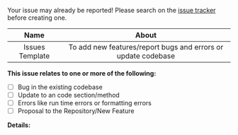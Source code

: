 Your issue may already be reported!
Please search on the [issue tracker](../) before creating one.

| Name | About |
| :---: | :---: |
| Issues Template | To add new features/report bugs and errors or update codebase |

<!-- Thanks for filing an issue! Before submitting, please fill in the following information. -->
<!-- Make sure you close the issue once a PR is merged -->

<!--Required Information-->
**This issue relates to one or more of the following:**
<!-- choose one by changing [ ] to [x] -->
- [ ] Bug in the existing codebase
- [ ] Update to an code section/method
- [ ] Errors like run time errors or formatting errors
- [ ] Proposal to the Repository/New Feature

**Details:**
<!-- Details of the new feature/bug/error -->
